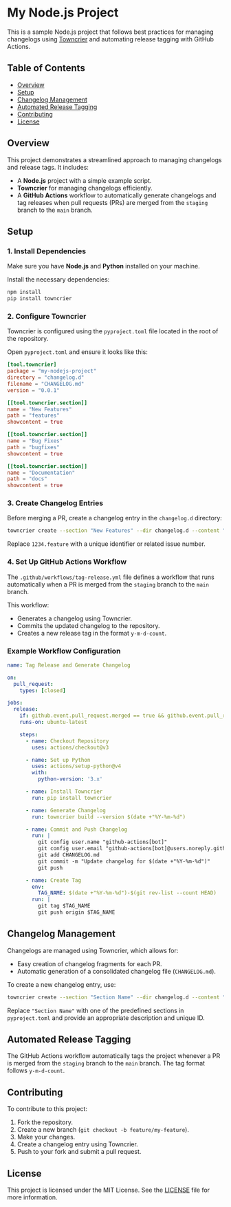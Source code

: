 # My Node.js Project

This is a sample Node.js project that follows best practices for managing changelogs using [Towncrier](https://github.com/twisted/towncrier) and automating release tagging with GitHub Actions.

## Table of Contents

- [Overview](#overview)
- [Setup](#setup)
- [Changelog Management](#changelog-management)
- [Automated Release Tagging](#automated-release-tagging)
- [Contributing](#contributing)
- [License](#license)

## Overview

This project demonstrates a streamlined approach to managing changelogs and release tags. It includes:

- A **Node.js** project with a simple example script.
- **Towncrier** for managing changelogs efficiently.
- A **GitHub Actions** workflow to automatically generate changelogs and tag releases when pull requests (PRs) are merged from the `staging` branch to the `main` branch.

## Setup

### 1. Install Dependencies

Make sure you have **Node.js** and **Python** installed on your machine.

Install the necessary dependencies:

```bash
npm install
pip install towncrier
```

### 2. Configure Towncrier

Towncrier is configured using the `pyproject.toml` file located in the root of the repository.

Open `pyproject.toml` and ensure it looks like this:

```toml
[tool.towncrier]
package = "my-nodejs-project"
directory = "changelog.d"
filename = "CHANGELOG.md"
version = "0.0.1"

[[tool.towncrier.section]]
name = "New Features"
path = "features"
showcontent = true

[[tool.towncrier.section]]
name = "Bug Fixes"
path = "bugfixes"
showcontent = true

[[tool.towncrier.section]]
name = "Documentation"
path = "docs"
showcontent = true
```

### 3. Create Changelog Entries

Before merging a PR, create a changelog entry in the `changelog.d` directory:

```bash
towncrier create --section "New Features" --dir changelog.d --content "Added initial project setup." 1234.feature
```

Replace `1234.feature` with a unique identifier or related issue number.

### 4. Set Up GitHub Actions Workflow

The `.github/workflows/tag-release.yml` file defines a workflow that runs automatically when a PR is merged from the `staging` branch to the `main` branch.

This workflow:

- Generates a changelog using Towncrier.
- Commits the updated changelog to the repository.
- Creates a new release tag in the format `y-m-d-count`.

### Example Workflow Configuration

```yaml
name: Tag Release and Generate Changelog

on:
  pull_request:
    types: [closed]

jobs:
  release:
    if: github.event.pull_request.merged == true && github.event.pull_request.base.ref == 'main' && github.event.pull_request.head.ref == 'staging'
    runs-on: ubuntu-latest

    steps:
      - name: Checkout Repository
        uses: actions/checkout@v3

      - name: Set up Python
        uses: actions/setup-python@v4
        with:
          python-version: '3.x'

      - name: Install Towncrier
        run: pip install towncrier

      - name: Generate Changelog
        run: towncrier build --version $(date +"%Y-%m-%d")

      - name: Commit and Push Changelog
        run: |
          git config user.name "github-actions[bot]"
          git config user.email "github-actions[bot]@users.noreply.github.com"
          git add CHANGELOG.md
          git commit -m "Update changelog for $(date +"%Y-%m-%d")"
          git push

      - name: Create Tag
        env:
          TAG_NAME: $(date +"%Y-%m-%d")-$(git rev-list --count HEAD)
        run: |
          git tag $TAG_NAME
          git push origin $TAG_NAME
```

## Changelog Management

Changelogs are managed using Towncrier, which allows for:

- Easy creation of changelog fragments for each PR.
- Automatic generation of a consolidated changelog file (`CHANGELOG.md`).

To create a new changelog entry, use:

```bash
towncrier create --section "Section Name" --dir changelog.d --content "Description of the change." unique-id.feature
```

Replace `"Section Name"` with one of the predefined sections in `pyproject.toml` and provide an appropriate description and unique ID.

## Automated Release Tagging

The GitHub Actions workflow automatically tags the project whenever a PR is merged from the `staging` branch to the `main` branch. The tag format follows `y-m-d-count`.

## Contributing

To contribute to this project:

1. Fork the repository.
2. Create a new branch (`git checkout -b feature/my-feature`).
3. Make your changes.
4. Create a changelog entry using Towncrier.
5. Push to your fork and submit a pull request.

## License

This project is licensed under the MIT License. See the [LICENSE](LICENSE) file for more information.
